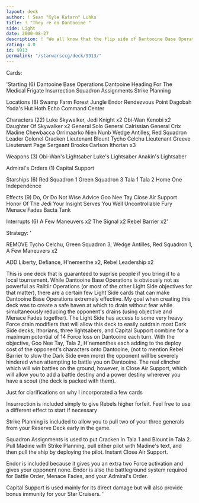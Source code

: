```yaml
---
layout: deck
author: ! Sean "Kyle Katarn" Luhks
title: ! "They re on Dantooine "
side: Light
date: 2000-08-27
description: ! "We all know that the flip side of Dantooine Base Operations should have been exactly like Ralltiir Operations, but this objective can still be used to make a kickass deck."
rating: 4.0
id: 9913
permalink: "/starwarsccg/deck/9913/"
---
```

Cards: 

'Starting (6)
Dantooine Base Operations
Dantooine
Heading For The Medical Frigate
Insurrection
Squadron Assignments
Strike Planning

Locations (8)
Swamp
Farm
Forest
Jungle
Endor
Rendezvous Point
Dagobah Yoda's Hut
Hoth Echo Command Center

Characters (22)
Luke Skywalker, Jedi Knight x2
Obi-Wan Kenobi x2
Daughter Of Skywalker x2
General Solo
General Calrissian
General Crix Madine
Chewbacca
Orrimaarko
Nien Nunb
Wedge Antilles, Red Squadron Leader
Colonel Cracken
Lieutenant Blount
Tycho Celchu
Lieutenant Greeve
Lieutenant Page
Sergeant Brooks Carlson
Ithorian x3

Weapons (3)
Obi-Wan's Lightsaber
Luke's Lightsaber
Anakin's Lightsaber

Admiral's Orders (1)
Capital Support

Starships (6)
Red Squadron 1
Green Squadron 3
Tala 1
Tala 2
Home One
Independence

Effects (9)
Do, Or Do Not
Wise Advice
Goo Nee Tay
Close Air Support
Honor Of The Jedi
Your Insight Serves You Well
Uncontrollable Fury
Menace Fades
Bacta Tank

Interrupts (6)
A Few Maneuvers x2
The Signal x2
Rebel Barrier x2'

Strategy: '

REMOVE Tycho Celchu, Green Squadron 3, Wedge Antilles, Red Squadron 1, A Few Maneuvers x2

ADD Liberty, Defiance, H'nementhe x2, Rebel Leadership x2

This is one deck that is guaranteed to suprise people if you bring it to a local tournament.  While Dantooine Base Operations is obviously not as powerful as Ralltiir Operations (or most of the other Light Side objectives for that matter), there are a certain few Light Side cards that can make Dantooine Base Operations extremely effective.  My goal when creating this deck was to create a safe haven at which to drain without fear while simultaneously reducing the opponent's drains (using objective and Menace Fades together).  The Light Side has access to some very heavy Force drain modifiers that will allow this deck to easily outdrain most Dark Side decks; Ithorians, three lightsabers, and Capital Support combine for a maximum potential of 14 Force loss on Dantooine each turn.  With the objective, Goo Nee Tay, Tala 2, H'nementhes each adding to the deploy cost of the opponent's characters onto Dantooine, (not to mention Rebel Barrier to slow the Dark Side even more) the opponent will be severely hindered when attempting to battle you on Dantooine.  The real clincher which will win battles on the ground, however, is Close Air Support, which will allow you to add a battle destiny and a power destiny wherever you have a scout (the deck is packed with them).

Just for clarifications on why I incorporated a few cards

Insurrection is included simply to give Rebels higher forfeit.	Feel free to use a different effect to start if necessary

Strike Planning is included to allow you to pull two of your three generals from your Reserve Deck early in the game.

Squadron Assignments is used to put Cracken in Tala 1 and Blount in Tala 2.  Pull Madine with Strike Planning, pull either pilot with Madine's text, and then pull the ship by deploying the pilot.  Instant Close Air Support.

Endor is included because it gives you an extra two Force activation and gives your opponent none.  Endor is also the battleground system required for Battle Order, Menace Fades, and your Admiral's Order.

Capital Support is used mainly for its direct damage but will also provide bonus immunity for your Star Cruisers.   '
